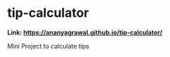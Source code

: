 # tip-calculator

**Link: https://ananyagrawal.github.io/tip-calculator/**

Mini Project to calculate tips
